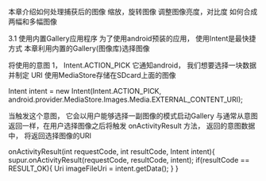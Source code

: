 


本章介绍如何处理捕获后的图像
缩放，旋转图像
调整图像亮度，对比度
如何合成两幅和多幅图像



3.1 使用内置Gallery应用程序
为了使用android预装的应用， 使用Intent是最快捷方式
本章利用内置的Gallery(图像库)选择图像

将使用的意图
1， Intent.ACTION_PICK   它通知android， 我们想要选择一块数据
并制定 URI   使用MediaStore存储在SDcard上面的图像

Intent intent = new Intent(Intent.ACTION_PICK, android.provider.MediaStore.Images.Media.EXTERNAL_CONTENT_URI);

当触发这个意图， 它会以用户能够选择一副图像的模式启动Gallery
与通常从意图返回一样，在用户选择图像之后将触发 onActivityResult 方法， 返回的意图数据中， 将返回选择图像的URI

onActivityResult(int requestCode, int resultCode, Intent intent){
     supur.onActivityResult(requestCode, resultCode, intent);
     if(resultCode == RESULT_OK){
          Uri imageFileUri = intent.getData();
     }
}










